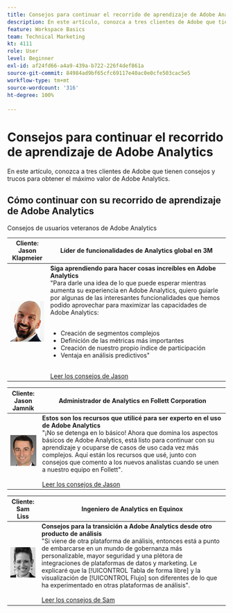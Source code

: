 ```yaml
---
title: Consejos para continuar el recorrido de aprendizaje de Adobe Analytics
description: En este artículo, conozca a tres clientes de Adobe que tienen consejos y trucos para obtener el máximo valor de Adobe Analytics.
feature: Workspace Basics
team: Technical Marketing
kt: 4111
role: User
level: Beginner
exl-id: af24fd66-a4a9-439a-b722-226f4def861a
source-git-commit: 84984ad9bf65cfc69117e40ac0e0cfe503cac5e5
workflow-type: tm+mt
source-wordcount: '316'
ht-degree: 100%

---
```


# Consejos para continuar el recorrido de aprendizaje de Adobe Analytics

En este artículo, conozca a tres clientes de Adobe que tienen consejos y trucos para obtener el máximo valor de Adobe Analytics.

## Cómo continuar con su recorrido de aprendizaje de Adobe Analytics

Consejos de usuarios veteranos de Adobe Analytics

| Cliente:<br>Jason Klapmeier | Líder de funcionalidades de Analytics global en 3M |
|------------|------------|
| ![Jason Klapmeier](assets/jasonklapmeier.jpg) | **Siga aprendiendo para hacer cosas increíbles en Adobe Analytics** <br> &quot;Para darle una idea de lo que puede esperar mientras aumenta su experiencia en Adobe Analytics, quiero guiarle por algunas de las interesantes funcionalidades que hemos podido aprovechar para maximizar las capacidades de Adobe Analytics: <br><br><ul><li>Creación de segmentos complejos</li><li>Definición de las métricas más importantes</li><li>Creación de nuestro propio índice de participación</li><li>Ventaja en análisis predictivos&quot;</li></ul><br>[Leer los consejos de Jason](https://experienceleaguecommunities.adobe.com/t5/adobe-analytics-discussions/incredible-things-you-can-do-in-adobe-analytics/td-p/354333?profile.language=es) |

| Cliente:<br> Jason Jamnik | Administrador de Analytics en Follett Corporation |
|------------|------------|
| ![Jason Klapmeier](assets/jasonjamnik.jpg) | **Estos son los recursos que utilicé para ser experto en el uso de Adobe Analytics** <br> &quot;¡No se detenga en lo básico! Ahora que domina los aspectos básicos de Adobe Analytics, está listo para continuar con su aprendizaje y ocuparse de casos de uso cada vez más complejos. Aquí están los recursos que usé, junto con consejos que comento a los nuevos analistas cuando se unen a nuestro equipo en Follett&quot;.<br><br>[Leer los consejos de Jason](https://experienceleaguecommunities.adobe.com/t5/adobe-analytics-discussions/here-are-the-resources-i-used-to-become-an-expert-at-using-adobe/m-p/354226?profile.language=es) |

| Cliente:<br>Sam Liss | Ingeniero de Analytics en Equinox |
|------------|------------|
| ![Sam Liss](assets/samliss.jpg) | **Consejos para la transición a Adobe Analytics desde otro producto de análisis**<br> &quot;Si viene de otra plataforma de análisis, entonces está a punto de embarcarse en un mundo de gobernanza más personalizable, mayor seguridad y una plétora de integraciones de plataformas de datos y marketing. Le explicaré que la [!UICONTROL Tabla de forma libre] y la visualización de [!UICONTROL Flujo] son diferentes de lo que ha experimentado en otras plataformas de análisis&quot;.<br><br>[Leer los consejos de Sam](https://experienceleaguecommunities.adobe.com/t5/adobe-analytics-discussions/an-analyst-s-quick-start-guide-switching-to-adobe/td-p/354312?profile.language=es) |
